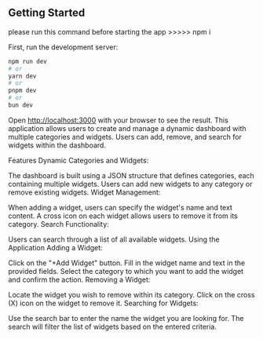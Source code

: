 
## Getting Started
please run this command before starting the app >>>>> npm i 

First, run the development server:

```bash
npm run dev
# or
yarn dev
# or
pnpm dev
# or
bun dev
```

Open [http://localhost:3000](http://localhost:3000) with your browser to see the result.
This application allows users to create and manage a dynamic dashboard with multiple categories and widgets. Users can add, remove, and search for widgets within the dashboard.

Features
Dynamic Categories and Widgets:

The dashboard is built using a JSON structure that defines categories, each containing multiple widgets.
Users can add new widgets to any category or remove existing widgets.
Widget Management:

When adding a widget, users can specify the widget's name and text content.
A cross icon on each widget allows users to remove it from its category.
Search Functionality:

Users can search through a list of all available widgets.
Using the Application
Adding a Widget:

Click on the "+Add Widget" button.
Fill in the widget name and text in the provided fields.
Select the category to which you want to add the widget and confirm the action.
Removing a Widget:

Locate the widget you wish to remove within its category.
Click on the cross (X) icon on the widget to remove it.
Searching for Widgets:

Use the search bar to enter the name  the widget you are looking for.
The search will filter the list of widgets based on the entered criteria.

